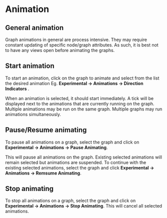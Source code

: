 # Animation

## General animation

Graph animations in general are process intensive. They may require constant
updating of specific node/graph attributes. As such, it is best not to have any
views open before animating the graphs.

## Start animation
To start an animation, click on the graph to animate and select from the list
the desired animation
Eg. <b> Experimental -> Animations -> Direction Indicators </b>.

When an animation is selected, it should start immediately. A tick will be
displayed next to the animations that are currently running on the graph.
Multiple animations may be run on the same graph. Multiple graphs may run
animations simultaneously.


## Pause/Resume animating
To pause all animations on a graph, select the graph and click on
<b> Experimental -> Animations -> Pause Animating</b>.

This will pause all animations on the graph. Existing selected animations
will remain selected but animations are suspended.
To continue with the existing selected animations, select the graph and click
<b> Experimental -> Animations -> Remsume Animating</b>.

## Stop animating
To stop all animations on a graph, select the graph and click on
<b> Experimental -> Animations -> Stop Animating</b>.
This will cancel all selected animations.
